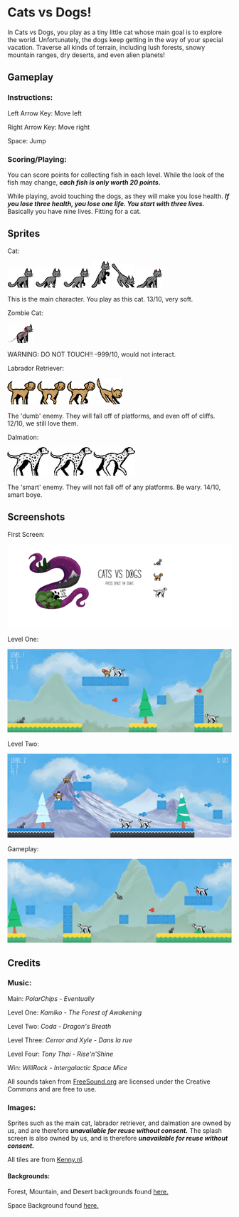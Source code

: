 # Cats vs Dogs!

In Cats vs Dogs, you play as a tiny little cat whose main goal is to explore the world. Unfortunately, the dogs keep getting in the way of your special vacation. Traverse all kinds of terrain, including lush forests, snowy mountain ranges, dry deserts, and even alien planets!

## Gameplay

### Instructions:

Left Arrow Key: Move left

Right Arrow Key: Move right

Space: Jump

### Scoring/Playing:

You can score points for collecting fish in each level. While the look of the fish may change, ***each fish is only worth 20 points.***

While playing, avoid touching the dogs, as they will make you lose health. ***If you lose three health, you lose one life. You start with three lives.*** Basically you have nine lives. Fitting for a cat.

## Sprites

Cat:

![Cat](/assets/images/characters/hero/cat.png)
![Cat_walk](/assets/images/characters/hero/cat_walk_1.png)
![Cat_walk_2](/assets/images/characters/hero/cat_walk_2.png)
![Cat_jump](/assets/images/characters/hero/cat_jump.png)
![Cat_fall](/assets/images/characters/hero/cat_fall.png)
![Cat_hurt](/assets/images/characters/hero/cat_hurt.png)

This is the main character. You play as this cat. 13/10, very soft.

Zombie Cat:

![Zombie_cat](/assets/images/characters/enemy/zombie_cat.png)

WARNING: DO NOT TOUCH!! -999/10, would not interact.

Labrador Retriever:

![Dog_1](/assets/images/characters/enemy/dog.png)
![Dog_1_walk_1](/assets/images/characters/enemy/dog_walk_1.png)
![Dog_1_walk_2](/assets/images/characters/enemy/dog_walk_2.png)
![Dog_1_fall](/assets/images/characters/enemy/dog_fall.png)

The 'dumb' enemy. They will fall off of platforms, and even off of cliffs. 12/10, we still love them.

Dalmation:

![Dog_2](/assets/images/characters/enemy/dog_2.png)
![Dog_2_walk_1](/assets/images/characters/enemy/dog_2_walk_1.png)
![Dog_2_walk_2](/assets/images/characters/enemy/dog_2_walk_2.png)

The 'smart' enemy. They will not fall off of any platforms. Be wary. 14/10, smart boye.

## Screenshots
First Screen:

![Main](/Screen_Shots/splash_screen_screenshot.PNG)

Level One:

![One](/Screen_Shots/level_one_screenshot.PNG)

Level Two:

![Two](/Screen_Shots/level_two_screenshot.PNG)

Gameplay:

![Gameplay](/Screen_Shots/gameplay_screenshot.PNG)

## Credits

### Music:

Main: *PolarChips - Eventually*

Level One: *Kamiko - The Forest of Awakening*

Level Two: *Coda - Dragon's Breath*

Level Three: *Cerror and Xyle - Dans la rue*

Level Four: *Tony Thai - Rise'n'Shine*

Win: *WillRock - Intergalactic Space Mice*

All sounds taken from [FreeSound.org](https://freesound.org/) are licensed under the Creative Commons and are free to use.

### Images:

Sprites such as the main cat, labrador retriever, and dalmation are owned by us, and are therefore ***unavailable for reuse without consent.*** The splash screen is also owned by us, and is therefore ***unavailable for reuse without consent.***

All tiles are from [Kenny.nl](https://www.kenney.nl/).

#### Backgrounds:

Forest, Mountain, and Desert backgrounds found [here.](https://opengameart.org/)

Space Background found [here.](https://pngtree.com/freebackground/aesthetic-universe-starry-background_142975.html)


